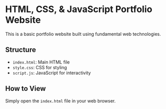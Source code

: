 # HTML, CSS, & JavaScript Portfolio Website

This is a basic portfolio website built using fundamental web technologies.

## Structure

*   `index.html`: Main HTML file
*   `style.css`: CSS for styling
*   `script.js`: JavaScript for interactivity

## How to View

Simply open the `index.html` file in your web browser.
